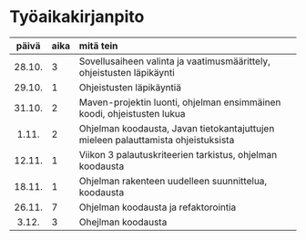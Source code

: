 # Työaikakirjanpito

| päivä | aika | mitä tein  |
| :----:|:-----| :----|
| 28.10.| 3    | Sovellusaiheen valinta ja vaatimusmäärittely, ohjeistusten läpikäynti |
| 29.10.| 1    | Ohjeistusten läpikäyntiä |
| 31.10.| 2    | Maven-projektin luonti, ohjelman ensimmäinen koodi, ohjeistusten lukua |
| 1.11. | 2    | Ohjelman koodausta, Javan tietokantajuttujen mieleen palauttamista ohjeistuksista |
| 12.11.| 1    | Viikon 3 palautuskriteerien tarkistus, ohjelman koodausta |
| 18.11. | 1 | Ohjelman rakenteen uudelleen suunnittelua, koodausta |
| 26.11. | 7 | Ohjelman koodausta ja refaktorointia |
| 3.12.  | 3 | Ohejlman koodausta |